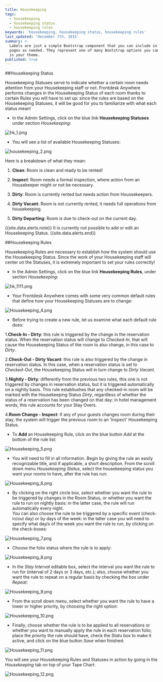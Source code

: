 ```yaml
---
title: Housekeeping
tags:
  - housekeeping
  - housekeeping status
  - housekeeping rules
keywords: 'housekeeping, housekeeping status, housekeeping rules'
last_updated: 'December 7th, 2015'
summary: >-
  Labels are just a simple Bootstrap component that you can include in your
  pages as needed. They represent one of many Bootstrap options you can include
  in your theme.
published: true
---
```












##Housekeeping Status    

Housekeeping Statuses serve to indicate whether a certain room needs attention from your Housekeeping staff or not. Frontdesk Anywhere performs changes in the Housekeeping Status of each room thanks to certain Rules you will have to set up: since the rules are based on the Housekeeping Statuses, it will be good for you to familiarize with what each status mean!  

  - In the Admin Settings, click on the blue link **Housekeeping Statuses** under section _Housekeeping_:  
  


![hk_1.png]({{site.baseurl}}/images/hk_1.png)



  
  - You will see a list of available Housekeeping Statuses:  
  


![housekeeping_2.png]({{site.baseurl}}/images/housekeeping_2.png)



Here is a breakdown of what they mean:  

1. **Clean**: Room is clean and ready to be rented!  

2. **Inspect**: Room needs a formal inspection, where action from an Housekeeper might or not be necessary.  

3. **Dirty**: Room is currently rented but needs action from Houssekeepers.  

4. **Dirty Vacant**: Room is not currently rented, it needs full operations from housekeeping.    

5. **Dirty Departing**: Room is due to check-out on the current day.


{{site.data.alerts.note}} It is currently not possible to add or edit an Housekeeping Status.   {{site.data.alerts.end}} 


##Housekeeping Rules

Housekeeping Rules are necessary to establish how the system should use the Housekeeping Status. Since the work of your Housekeeping staff will center on the Statuses, it is extremely important to set your rules correctly!  

 - In the Admin Settings, click on the blue link **Housekeeping Rules**, under section _Housekeeping_:  
 

![hk_1111.png]({{site.baseurl}}/images/hk_1111.png)

 
 
 - Your Frontdesk Anywhere comes with some very common default rules that define how your Housekeeping Statuses are to change:  
 
![Housekeeping_4.png]({{site.baseurl}}/images/Housekeeping_4.png)


 
 - Before trying to create a new rule, let us examine what each default rule does:  
 
 1.**Check-In - Dirty**:  this rule is triggered by the change in the reservation status. When the reservation status will change to _Checked-In_, that will cause the Housekeeping Status of the room to also change, in this case to _Dirty_.  
 
 
 2.**Check-Out - Dirty Vacant**: this rule is also triggered by the change in reservation status. In this case, when a reservation status is set to _Checked-Out_, the Housekeeping Status will in turn change to _Dirty Vacant_.  
 
 
 3.**Nightly - Dirty**: differently from the previous two rules, this one is not triggered by changes in reservation status, but it is triggered automatically on a nightly basis. This rule establiushes that any checked-in room will be marked with the Housekeeping Status _Dirty_, regardless of whether the status of a reservation has been changed on that day: in hotel management words, this rule accounts for your Stay Overs.  
 
 
 4.**Room Change - Inspect**: if any of your guests changes room during their stay, the system will trigger the previous room to an 'Inspect' Housekeeping Status.  
 

- To **Add** an Housekeeping Rule, click on the blue button _Add_ at the bottom of the rule list:  

![Housekeeping_5.png]({{site.baseurl}}/images/Housekeeping_5.png)



- You will need to fill in all information. Begin by giving the rule an easily recognizable title, and if applicable, a short description. From the scroll down menu _Housekeeping Status_, select the housekeeping status you want your rooms to have, after the rule has run:  

![Housekeeping_6.png]({{site.baseurl}}/images/Housekeeping_6.png)



- By clicking on the right circle box, select whether you want the rule to be triggered by changes in the Room Status, or whether you want the rule to run on nightly basis: in the latter case, the rule will run automatically every night.  
You can also choose the rule to be triggered by a specific event (check-in/out day) or by days of the week: in the latter case you will need to specify what day/s of the week you want the rule to run, by clicking on the check-boxes:  

![Housekeeping_7.png]({{site.baseurl}}/images/Housekeeping_7.png)



 - Choose the folio status where the rule is to apply:  
 
![Housekeeping_8.png]({{site.baseurl}}/images/Housekeeping_8.png)


 
 - In the  _Stay Interval_ editable box, select the interval you want the rule to run for (interval of 2 days or 3 days, etc.); also, choose whether you want the rule to repeat on a regular basis by checking the box under _Repeat_:  
 
![Housekeeping_9.png]({{site.baseurl}}/images/Housekeeping_9.png)


 
 - From the scroll down menu, select whether you want the rule to have a lower or higher priority, by choosing the right option:  
 
![Housekeeping_10.png]({{site.baseurl}}/images/Housekeeping_10.png)


 
 - Finally, choose whether the rule is to be applied to all reservations or whether you want to manually apply the rule in each reservation folio; place the priority the rule should have, check the _Statu_ box to make it active, and click on the blue button _Save_ when finished:  
 
![Housekeeping_11.png]({{site.baseurl}}/images/Housekeeping_11.png)


 
 
 You will see your Housekeeping Rules and Statuses in action by going in the _Housekeeping_ tab on top of your Tape Chart:  
 
![Housekeeping_12.png]({{site.baseurl}}/images/Housekeeping_12.png)
